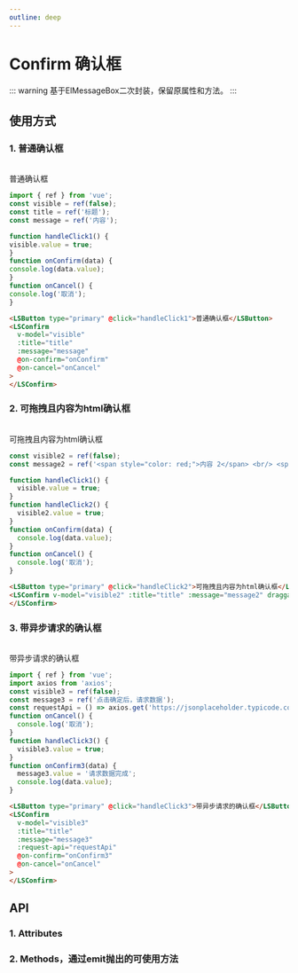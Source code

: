 ```yaml
---
outline: deep
---
```


# Confirm 确认框

::: warning 基于ElMessageBox二次封装，保留原属性和方法。
:::

## 使用方式

### 1. 普通确认框

<br />
<LSButton type="primary" @click="handleClick1">普通确认框</LSButton>
<LSConfirm
  v-model="visible"
  :title="title"
  :message="message"
  @on-confirm="onConfirm"
  @on-cancel="onCancel"
>
</LSConfirm>
 
```js
import { ref } from 'vue';
const visible = ref(false);
const title = ref('标题');
const message = ref('内容');

function handleClick1() {
visible.value = true;
}
function onConfirm(data) {
console.log(data.value);
}
function onCancel() {
console.log('取消');
}

````
```html
<LSButton type="primary" @click="handleClick1">普通确认框</LSButton>
<LSConfirm
  v-model="visible"
  :title="title"
  :message="message"
  @on-confirm="onConfirm"
  @on-cancel="onCancel"
>
</LSConfirm>
````

### 2. 可拖拽且内容为html确认框

<br />
<LSButton type="primary" @click="handleClick2">可拖拽且内容为html确认框</LSButton>
<LSConfirm
  v-model="visible2"
  :title="title"
  :message="message2"
  draggable
  useHtml
  @on-confirm="onConfirm"
  @on-cancel="onCancel"
>
</LSConfirm>

```js
const visible2 = ref(false);
const message2 = ref('<span style="color: red;">内容 2</span> <br/> <span style="color: green;">内容 222222</span>');

function handleClick1() {
  visible.value = true;
}
function handleClick2() {
  visible2.value = true;
}
function onConfirm(data) {
  console.log(data.value);
}
function onCancel() {
  console.log('取消');
}
```

```html
<LSButton type="primary" @click="handleClick2">可拖拽且内容为html确认框</LSButton>
<LSConfirm v-model="visible2" :title="title" :message="message2" draggable useHtml @on-confirm="onConfirm" @on-cancel="onCancel">
</LSConfirm>
```

### 3. 带异步请求的确认框

<br />
<LSButton type="primary" @click="handleClick3">带异步请求的确认框</LSButton>
<LSConfirm
  v-model="visible3"
  :title="title"
  :message="message3"
  :request-api="requestApi"
  @on-confirm="onConfirm3"
  @on-cancel="onCancel"
>
</LSConfirm>

```js
import { ref } from 'vue';
import axios from 'axios';
const visible3 = ref(false);
const message3 = ref('点击确定后，请求数据');
const requestApi = () => axios.get('https://jsonplaceholder.typicode.com/posts/1');
function onCancel() {
  console.log('取消');
}
function handleClick3() {
  visible3.value = true;
}
function onConfirm3(data) {
  message3.value = '请求数据完成';
  console.log(data.value);
}
```

```html
<LSButton type="primary" @click="handleClick3">带异步请求的确认框</LSButton>
<LSConfirm
  v-model="visible3"
  :title="title"
  :message="message3"
  :request-api="requestApi"
  @on-confirm="onConfirm3"
  @on-cancel="onCancel"
>
</LSConfirm>
```

## API

### 1. Attributes

<ApiIntro :tableColumn="tableColumn" :tableData="tableData" />

### 2. Methods，通过emit抛出的可使用方法

<ApiIntro :tableColumn="tableMethodColumn" :tableData="tableData2" />

<script setup>
import { tableColumn, tableMethodColumn } from '../constant';
import { ref } from 'vue';
import axios from 'axios';
const visible = ref(false);
const title = ref('标题');
const message = ref('内容');

const visible2 = ref(false);
const message2 = ref('<span style="color: red;">内容 2</span> <br/> <span style="color: green;">内容 222222</span>');

const visible3 = ref(false);
const message3 = ref('点击确定后，请求数据');
const requestApi = () => axios.get('https://jsonplaceholder.typicode.com/posts/1');

function handleClick1() {
  visible.value = true;
}
function handleClick2() {
  visible2.value = true;
}
function onConfirm(data) {
  console.log(data.value);
}
function onCancel() {
  console.log('取消');
}
function handleClick3() {
  visible3.value = true;
}
function onConfirm3(data) {
  message3.value = '请求数据完成'
  console.log(data.value);
}

const tableData = ref([
  {
    name: 'model-value / v-mode',
    desc: '是否显示',
    type: 'boolean',
    value: '-'
  },
  {
    name: 'title',
    desc: '标题',
    type: 'string',
    value: '-'
  },
  {
    name: 'type',
    desc: '类型: 支持 success / info / warning / error',
    type: 'string',
    value: '-'
  },
  {
    name: 'message',
    desc: '内容,',
    type: 'string',
    value: '-'
  },
  {
    name: 'confirmBtnTxt',
    desc: '确认按钮文案',
    type: 'string',
    value: '确定'
  },
  {
    name: 'cancelBtnTxt',
    desc:'取消按钮文案',
    type: 'string',
    value: '取消'
  },
  {
    name: 'showCancelBtn',
    desc: '是否显示取消按钮',
    type: 'boolean',
    value: 'true'
  },
  {
    name: 'showConfirmBtn',
    desc: '是否显示确认按钮',
    type: 'boolean',
    value: 'true'
  },
  {
    name: 'center',
    desc: '是否居中',
    type: 'boolean',
    value: 'false'
  },
  {
    name: 'draggable',
    desc: '是否可拖拽',
    type: 'boolean',
    value: 'false'
  },
  {
    name: 'useHtml',
    desc: '是否使用html，为true时，message可以是html字符串',
    type: 'boolean',
    value: 'false'
  },
  {
    name: 'showClose',
    desc: '是否显示关闭按钮',
    type: 'boolean',
    value: 'true'
  },
  {
    name: 'customClass',
    desc: '自定义类名',
    type: 'string',
    value: '-'
  },
  {
    name: 'closeOnClickModal',
    desc: '点击蒙层是否允许关闭',
    type: 'boolean',
    value: 'false'
  },
  {
    name: 'closeOnPressEscape',
    desc: '是否可以通过按下 ESC 关闭',
    type: 'boolean',
    value: 'false'
  },
  {
    name: 'appendTo',
    desc: '挂载的目标节点',
    type: 'string / HTMLElement',
    value: 'body'
  },
  {
    name: 'requestApi',
    desc: '异步请求接口',
    type: 'Promise',
    value: '-'
  }
]);

const tableData2 = ref([
  {
    name: 'onConfirm',
    desc: '点击确认时触发, 参数data为请求接口返回的数据',
    type: 'function',
    value: 'data'
  },
  {
    name: 'onCancel',
    desc: '点击取消时触发',
    type: 'function',
    value: '-'
  }
]);
</script>

